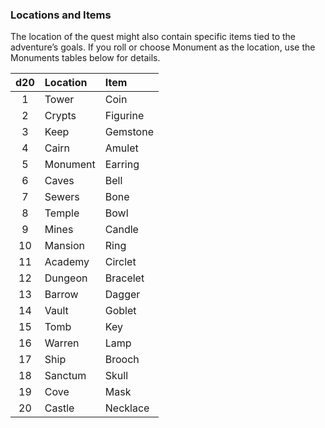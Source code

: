 ### Locations and Items

The location of the quest might also contain specific items tied to the adventure’s goals.
If you roll or choose Monument as the location, use the Monuments tables below for details.

| d20 | Location | Item     |
| :-: | :------- | :------- |
|  1  | Tower    | Coin     |
|  2  | Crypts   | Figurine |
|  3  | Keep     | Gemstone |
|  4  | Cairn    | Amulet   |
|  5  | Monument | Earring  |
|  6  | Caves    | Bell     |
|  7  | Sewers   | Bone     |
|  8  | Temple   | Bowl     |
|  9  | Mines    | Candle   |
|  10 | Mansion  | Ring     |
|  11 | Academy  | Circlet  |
|  12 | Dungeon  | Bracelet |
|  13 | Barrow   | Dagger   |
|  14 | Vault    | Goblet   |
|  15 | Tomb     | Key      |
|  16 | Warren   | Lamp     |
|  17 | Ship     | Brooch   |
|  18 | Sanctum  | Skull    |
|  19 | Cove     | Mask     |
|  20 | Castle   | Necklace |
